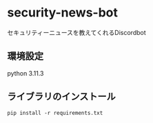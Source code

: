 # security-news-bot
セキュリティーニュースを教えてくれるDiscordbot

## 環境設定
python 3.11.3

## ライブラリのインストール
```shell:terminal
pip install -r requirements.txt
```